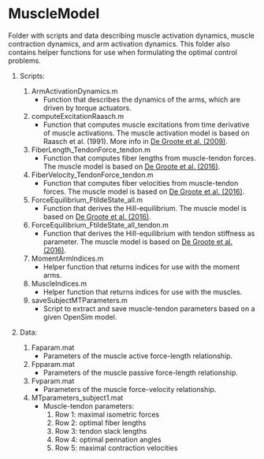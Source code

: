 MuscleModel
===========

Folder with scripts and data describing muscle activation dynamics, muscle contraction dynamics, and arm activation dynamics. This folder also contains helper functions for use when formulating the optimal control problems.

1. Scripts:
    1. ArmActivationDynamics.m
        - Function that describes the dynamics of the arms, which are driven by torque actuators.        
    2. computeExcitationRaasch.m
        - Function that computes muscle excitations from time derivative of muscle activations. The muscle activation model is based on Raasch et al. (1991). More info in [De Groote et al. (2009)](https://doi.org/10.1080/10255840902788587).       
    3. FiberLength_TendonForce_tendon.m
        - Function that computes fiber lengths from muscle-tendon forces. The muscle model is based on [De Groote et al. (2016)](https://link.springer.com/article/10.1007/s10439-016-1591-9).         
    4. FiberVelocity_TendonForce_tendon.m
        - Function that computes fiber velocities from muscle-tendon forces. The muscle model is based on [De Groote et al. (2016)](https://link.springer.com/article/10.1007/s10439-016-1591-9).         
    5. ForceEquilibrium_FtildeState_all.m
        - Function that derives the Hill-equilibrium. The muscle model is based on [De Groote et al. (2016)](https://link.springer.com/article/10.1007/s10439-016-1591-9).        
    6. ForceEquilibrium_FtildeState_all_tendon.m
        - Function that derives the Hill-equilibrium with tendon stiffness as parameter. The muscle model is based on [De Groote et al. (2016)](https://link.springer.com/article/10.1007/s10439-016-1591-9).          
    7. MomentArmIndices.m        
        - Helper function that returns indices for use with the moment arms.        
    8. MuscleIndices.m
        - Helper function that returns indices for use with the muscles. 
    9. saveSubjectMTParameters.m
        - Script to extract and save muscle-tendon parameters based on a given OpenSim model.
    
2. Data:
    1. Faparam.mat
        - Parameters of the muscle active force-length relationship.
    2. Fpparam.mat
        - Parameters of the muscle passive force-length relationship.
    3. Fvparam.mat
        - Parameters of the muscle force-velocity relationship.
    4. MTparameters_subject1.mat
        - Muscle-tendon parameters: 
            1. Row 1: maximal isometric forces
            2. Row 2: optimal fiber lengths
            3. Row 3: tendon slack lengths
            4. Row 4: optimal pennation angles
            5. Row 5: maximal contraction velocities
    